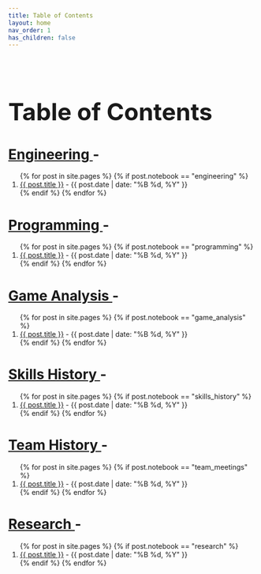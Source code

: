 ```yaml
---
title: Table of Contents
layout: home
nav_order: 1
has_children: false
---
```

<br>
<h1 style="font-size: 3rem !important;" id="page-title">Table of Contents</h1>

<h1>
    <a href="{{site.url}}/docs/engineering/Engineering.html"> Engineering </a> -
</h1>

<ol>
{% for post in site.pages %}
{% if post.notebook == "engineering" %}
    <li>
    <a href="{{ post.url | absolute_url }}">{{ post.title }}</a> 
    - {{ post.date | date: "%B %d, %Y" }}
    </li>
{% endif %}
{% endfor %}
</ol>

<h1>
    <a href="{{site.url}}/docs/programming/Programming.html"> Programming </a> -
</h1>

<ol>
{% for post in site.pages %}
{% if post.notebook == "programming" %}
    <li>
    <a href="{{ post.url | absolute_url }}">{{ post.title }}</a> 
    - {{ post.date | date: "%B %d, %Y" }}
    </li>
{% endif %}
{% endfor %}
</ol>

<h1>
    <a href="{{site.url}}/docs/game_analysis/Game_analysis.html"> Game Analysis </a> -
</h1>

<ol>
{% for post in site.pages %}
{% if post.notebook == "game_analysis" %}
    <li>
    <a href="{{ post.url | absolute_url }}">{{ post.title }}</a> 
    - {{ post.date | date: "%B %d, %Y" }}
    </li>
{% endif %}
{% endfor %}
</ol>

<h1>
    <a href="{{site.url}}/docs/skills_history/Skills_History.html"> Skills History </a> -
</h1>

<ol>
{% for post in site.pages %}
{% if post.notebook == "skills_history" %}
    <li>
    <a href="{{ post.url | absolute_url }}">{{ post.title }}</a> 
    - {{ post.date | date: "%B %d, %Y" }}
    </li>
{% endif %}
{% endfor %}
</ol>

<h1>
    <a href="{{site.url}}/docs/team_meetins/Team_Meetings.html"> Team History </a> -
</h1>

<ol>
{% for post in site.pages %}
{% if post.notebook == "team_meetings" %}
    <li>
    <a href="{{ post.url | absolute_url }}">{{ post.title }}</a> 
    - {{ post.date | date: "%B %d, %Y" }}
    </li>
{% endif %}
{% endfor %}
</ol>

<h1>
    <a href="{{site.url}}/docs/research/Research.html"> Research </a> -
</h1>

<ol>
{% for post in site.pages %}
{% if post.notebook == "research" %}
    <li>
    <a href="{{ post.url | absolute_url }}">{{ post.title }}</a> 
    - {{ post.date | date: "%B %d, %Y" }}
    </li>
{% endif %}
{% endfor %}
</ol>

